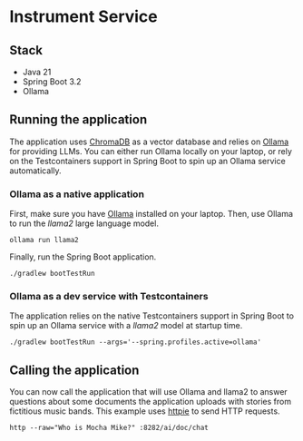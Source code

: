 # Instrument Service

## Stack

* Java 21
* Spring Boot 3.2
* Ollama

## Running the application

The application uses [ChromaDB](https://www.trychroma.com) as a vector database and relies on [Ollama](https://ollama.com) for providing LLMs. You can either run Ollama locally on your laptop, or rely on the Testcontainers support in Spring Boot to spin up an Ollama service automatically.

### Ollama as a native application

First, make sure you have [Ollama](https://ollama.ai) installed on your laptop.
Then, use Ollama to run the _llama2_ large language model.

```shell
ollama run llama2
```

Finally, run the Spring Boot application.

```shell
./gradlew bootTestRun
```

### Ollama as a dev service with Testcontainers

The application relies on the native Testcontainers support in Spring Boot to spin up an Ollama service with a _llama2_ model at startup time.

```shell
./gradlew bootTestRun --args='--spring.profiles.active=ollama'
```

## Calling the application

You can now call the application that will use Ollama and llama2 to answer questions about some documents the application uploads with stories from fictitious music bands.
This example uses [httpie](https://httpie.io) to send HTTP requests.

```shell
http --raw="Who is Mocha Mike?" :8282/ai/doc/chat
```
